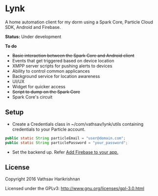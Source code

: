 # Lynk
A home automation client for my dorm using a Spark Core, Particle Cloud SDK, Android and Firebase.

**Status:** Under development

**To do**
* ~~Basic interaction between the Spark Core and Android client~~
* Events that get triggered based on device location
* XMPP server scripts for pushing alerts to devices
* Ability to control common applicances
* Background service for location awareness
* UI/UX
* Widget for quicker access
* ~~Script to dump on the Spark Core~~
* Spark Core's circuit

## Setup
* Create a Credentials class in ~/com/vathsav/lynk/utils containing credentials to your Particle account.

```java
public static String particleEmail = "user@domain.com";
public static String particlePassword = "your_password";
```
* Set the backend up. Refer [Add Firebase to your app.](https://firebase.google.com/docs/android/setup#add_firebase_to_your_app)

## License

Copyright 2016 Vathsav Harikrishnan

Licensed under the GPLv3: http://www.gnu.org/licenses/gpl-3.0.html
